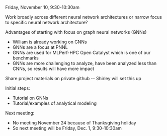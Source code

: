 Friday, November 10, 9:30-10:30am

Work broadly across different neural network architectures or narrow focus to specific neural network architecture?

Advantages of starting with focus on graph neural networks (GNNs) 
+ William is already working on GNNs
+ GNNs are a focus at PNNL
+ GNNs are used for MLPerf-HPC Open Catalyst which is one of our benchmarks
+ GNNs are more challenging to analyze, have been analyzed less than CNNs, so results will have more impact

Share project materials on private github -- Shirley will set this up

Initial steps:
+ Tutorial on GNNs
+ Tutorial/examples of analytical modeling

Next meeting:
+ No meeting November 24 because of Thanksgiving holiday
+ So next meeting will be Friday, Dec. 1, 9:30-10:30am

